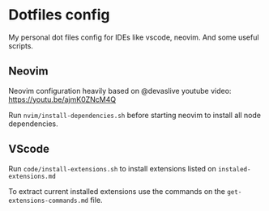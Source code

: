 # Dotfiles config
My personal dot files config for IDEs like vscode, neovim. And some useful scripts.

## Neovim
Neovim configuration heavily based on @devaslive youtube video: https://youtu.be/ajmK0ZNcM4Q

Run `nvim/install-dependencies.sh` before starting neovim to install all node dependencies.

## VScode

Run `code/install-extensions.sh` to install extensions listed on `instaled-extensions.md`

To extract current installed extensions use the commands on the `get-extensions-commands.md` file.
